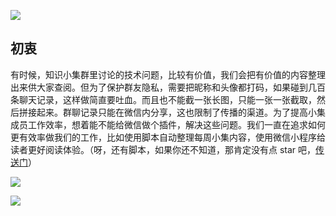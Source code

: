 

![](https://github.com/lefex/WeChatShot/images/xiaoguo.gif?raw=true)

## 初衷

有时候，知识小集群里讨论的技术问题，比较有价值，我们会把有价值的内容整理出来供大家查阅。但为了保护群友隐私，需要把昵称和头像都打码，如果碰到几百条聊天记录，这样做简直要吐血。而且也不能截一张长图，只能一张一张截取，然后拼接起来。群聊记录只能在微信内分享，这也限制了传播的渠道。为了提高小集成员工作效率，想着能不能给微信做个插件，解决这些问题。我们一直在追求如何更有效率做我们的工作，比如使用脚本自动整理每周小集内容，使用微信小程序给读者更好阅读体验。（呀，还有脚本，如果你还不知道，那肯定没有点 star 吧，[传送门](https://github.com/iOS-Tips/iOS-tech-set/tree/master/script)）


![](https://github.com/lefex/WeChatShot/images/211522559655_.pic.jpg?raw=true)

![](https://github.com/lefex/WeChatShot/images/201522556676_.pic.jpg?raw=true)


